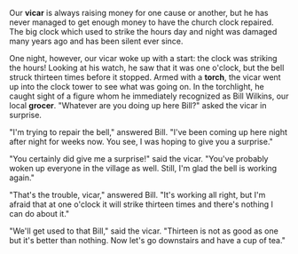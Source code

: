 Our **vicar** is always raising money for one cause or another, but he has never managed to get enough money to have the church clock repaired. The big clock which used to strike the hours day and night was damaged many years ago and has been silent ever since.



One night, however, our vicar woke up with a start: the clock was striking the hours! Looking at his watch, he saw that it was one o'clock, but the bell struck thirteen times before it stopped. Armed with a **torch**, the vicar went up into the clock tower to see what was going on. In the torchlight, he caught sight of a figure whom he immediately recognized as Bill Wilkins, our local **grocer**. "Whatever are you doing up here Bill?" asked the vicar in surprise.

"I'm trying to repair the bell," answered Bill. "I've been coming up here night after night for weeks now. You see, I was hoping to give you a surprise."

"You certainly did give me a surprise!" said the vicar. "You've probably woken up everyone in the village as well. Still, I'm glad the bell is working again."

"That's the trouble, vicar," answered Bill. "It's working all right, but I'm afraid that at one o'clock it will strike thirteen times and there's nothing I can do about it."

"We'll get used to that Bill," said the vicar. "Thirteen is not as good as one but it's better than nothing. Now let's go downstairs and have a cup of tea."
